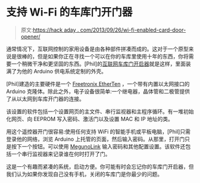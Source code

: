 # 支持 Wi-Fi 的车库门开门器

> 原文:[https://hack aday . com/2013/09/26/wi-fi-enabled-card-door-opener/](https://hackaday.com/2013/09/26/wi-fi-enabled-garage-door-opener/)

通常情况下，互联网控制的家用设备是由各种部件拼凑而成的。这对于一个原型来说是很棒的，但是如果你正在寻找一个可以在你的车库里使用十年的东西，你将需要一个稍微干净和更坚固的东西。[Phil]的[互联网车库门开启器](http://www.megunolink.com/garage-door-opener/)就是这样，里面装满了为他的 Arduino 供电系统定制的外壳。

[Phil]建造的主要硬件是一个 [Freetronix EtherTen](http://www.freetronics.com/products/etherten#.UkRCgcakpP8) ，一个带有内置以太网接口的 Arduino 克隆体。除此之外，电子设备很简单:一个继电器，晶体管和二极管提供了从以太网到车库开门器的连接。

该设置的软件包括一个设置网页的主文件、串行监视器和主程序循环。有一堆初始化网页、向 EEPROM 写入密码、激活门以及设置 MAC 和 IP 地址的类。

用这个遥控器开门很容易:使用任何支持 WiFi 的智能手机或平板电脑，[Phil]只需登录他的网络，浏览 Arduino 上托管的页面，然后输入密码。从那里，打开门只是按下一个按钮。可以使用 [MegunoLink](http://www.megunolink.com/) 输入密码和其他配置设置。该软件还包括一个串行监视器来记录谁在何时打开了门。

这是一个有趣而紧凑的系统，启动方便。你可能有时会忘记你的车库门开启器，但我们认为如果你发现自己没有手机，关闭的车库门是你最少的问题。